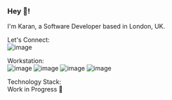### Hey 👋!

I'm Karan, a Software Developer based in London, UK.

Let's Connect: \
![image](https://img.shields.io/badge/LinkedIn-0077B5?style=for-the-badge&logo=linkedin&logoColor=white)

Workstation: \
![image](https://img.shields.io/badge/mac%20os-000000?style=for-the-badge&logo=apple&logoColor=white)
![image](https://img.shields.io/badge/Visual_Studio_Code-0078D4?style=for-the-badge&logo=visual%20studio%20code&logoColor=white)
![image](https://img.shields.io/badge/Google_chrome-4285F4?style=for-the-badge&logo=Google-chrome&logoColor=white)
![image](https://img.shields.io/badge/Safari-FF1B2D?style=for-the-badge&logo=Safari&logoColor=white)


Technology Stack: \
Work in Progress 🙏
